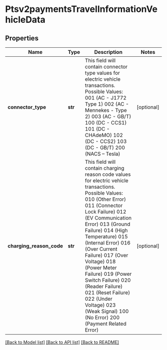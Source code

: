 # Ptsv2paymentsTravelInformationVehicleData

## Properties
Name | Type | Description | Notes
------------ | ------------- | ------------- | -------------
**connector_type** | **str** | This field will contain connector type values for electric vehicle transactions.  Possible Values: 001 (AC - J1772 Type 1) 002 (AC - Mennekes - Type 2) 003 (AC - GB/T) 100 (DC - CCS1) 101 (DC - CHAdeMO) 102 (DC - CCS2) 103 (DC - GB/T) 200 (NACS – Tesla)  | [optional] 
**charging_reason_code** | **str** | This field will contain charging reason code values for electric vehicle transactions.  Possible Values: 010 (Other Error) 011 (Connector Lock Failure) 012 (EV Communication Error) 013 (Ground Failure) 014 (High Temperature) 015 (Internal Error) 016 (Over Current Failure) 017 (Over Voltage) 018 (Power Meter Failure) 019 (Power Switch Failure) 020 (Reader Failure) 021 (Reset Failure) 022 (Under Voltage) 023 (Weak Signal) 100 (No Error) 200 (Payment Related Error)  | [optional] 

[[Back to Model list]](../README.md#documentation-for-models) [[Back to API list]](../README.md#documentation-for-api-endpoints) [[Back to README]](../README.md)


